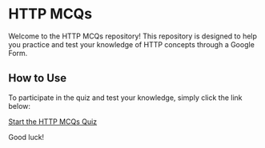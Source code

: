 # HTTP MCQs

Welcome to the HTTP MCQs repository! This repository is designed to help you practice and test your knowledge of HTTP concepts through a Google Form.

## How to Use

To participate in the quiz and test your knowledge, simply click the link below:

[Start the HTTP MCQs Quiz](https://docs.google.com/forms/d/e/1FAIpQLSeXMO3SI3izw15c_dCDCf1WiuOqtTJJxNx2NQrM56Cqos6fhw/viewform?usp=header)

Good luck!
